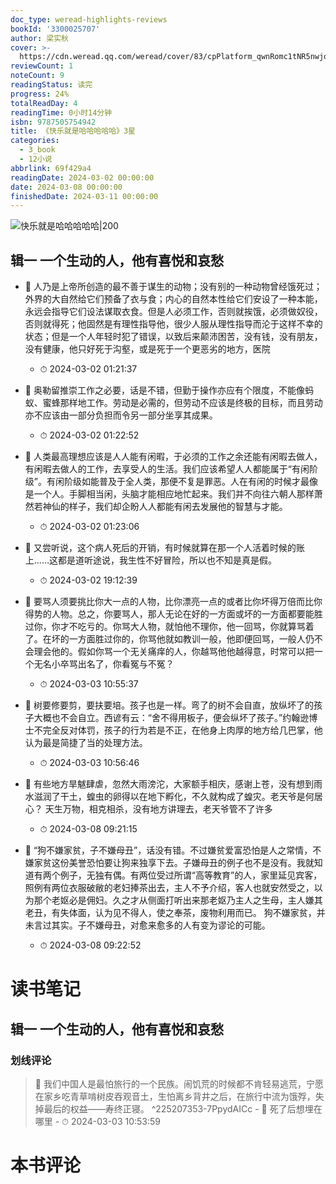 ```yaml
---
doc_type: weread-highlights-reviews
bookId: '3300025707'
author: 梁实秋
cover: >-
  https://cdn.weread.qq.com/weread/cover/83/cpPlatform_qwnRomc1tNR5nwjojvgZUY/t7_cpPlatform_qwnRomc1tNR5nwjojvgZUY.jpg
reviewCount: 1
noteCount: 9
readingStatus: 读完
progress: 24%
totalReadDay: 4
readingTime: 0小时14分钟
isbn: 9787505754942
title: 《快乐就是哈哈哈哈哈》3星
categories:
  - 3_book
  - 12小说
abbrlink: 69f429a4
readingDate: 2024-03-02 00:00:00
date: 2024-03-08 00:00:00
finishedDate: 2024-03-11 00:00:00
---
```


![ 快乐就是哈哈哈哈哈|200](https://cdn.weread.qq.com/weread/cover/83/cpPlatform_qwnRomc1tNR5nwjojvgZUY/t7_cpPlatform_qwnRomc1tNR5nwjojvgZUY.jpg)


## 辑一 一个生动的人，他有喜悦和哀愁


- 📌 人乃是上帝所创造的最不善于谋生的动物；没有别的一种动物曾经饿死过；外界的大自然给它们预备了衣与食；内心的自然本性给它们安设了一种本能，永远会指导它们设法谋取衣食。但是人必须工作，否则就挨饿，必须做奴役，否则就得死；他固然是有理性指导他，很少人服从理性指导而沦于这样不幸的状态；但是一个人年轻时犯了错误，以致后来颠沛困苦，没有钱，没有朋友，没有健康，他只好死于沟壑，或是死于一个更恶劣的地方，医院 
    - ⏱ 2024-03-02 01:21:37 

- 📌 奥勒留推崇工作之必要，话是不错，但勤于操作亦应有个限度，不能像蚂蚁、蜜蜂那样地工作。劳动是必需的，但劳动不应该是终极的目标，而且劳动亦不应该由一部分负担而令另一部分坐享其成果。 
    - ⏱ 2024-03-02 01:22:52 

- 📌 人类最高理想应该是人人能有闲暇，于必须的工作之余还能有闲暇去做人，有闲暇去做人的工作，去享受人的生活。我们应该希望人人都能属于“有闲阶级”。有闲阶级如能普及于全人类，那便不复是罪恶。人在有闲的时候才最像是一个人。手脚相当闲，头脑才能相应地忙起来。我们并不向往六朝人那样萧然若神仙的样子，我们却企盼人人都能有闲去发展他的智慧与才能。 
    - ⏱ 2024-03-02 01:23:06 

- 📌 又尝听说，这个病人死后的开销，有时候就算在那一个人活着时候的账上……这都是道听途说，我生性不好冒险，所以也不知是真是假。 
    - ⏱ 2024-03-02 19:12:39 


- 📌 要骂人须要挑比你大一点的人物，比你漂亮一点的或者比你坏得万倍而比你得势的人物。总之，你要骂人，那人无论在好的一方面或坏的一方面都要能胜过你，你才不吃亏的。你骂大人物，就怕他不理你，他一回骂，你就算骂着了。在坏的一方面胜过你的，你骂他就如教训一般，他即便回骂，一般人仍不会理会他的。假如你骂一个无关痛痒的人，你越骂他他越得意，时常可以把一个无名小卒骂出名了，你看冤与不冤？ 
    - ⏱ 2024-03-03 10:55:37 

- 📌 树要修要剪，要扶要培。孩子也是一样。弯了的树不会自直，放纵坏了的孩子大概也不会自立。西谚有云：“舍不得用板子，便会纵坏了孩子。”约翰逊博士不完全反对体罚，孩子的行为若是不正，在他身上肉厚的地方给几巴掌，他认为最是简捷了当的处理方法。 
    - ⏱ 2024-03-03 10:56:46 

- 📌 有些地方旱魃肆虐，忽然大雨滂沱，大家额手相庆，感谢上苍，没有想到雨水滋润了干土，蝗虫的卵得以在地下孵化，不久就构成了蝗灾。老天爷是何居心？
天生万物，相克相杀，没有地方讲理去，老天爷管不了许多 
    - ⏱ 2024-03-08 09:21:15 

- 📌 “狗不嫌家贫，子不嫌母丑”，话没有错。不过嫌贫爱富恐怕是人之常情，不嫌家贫这份美誉恐怕要让狗来独享下去。子嫌母丑的例子也不是没有。我就知道有两个例子，无独有偶。有两位受过所谓“高等教育”的人，家里延见宾客，照例有两位衣服破敝的老妇捧茶出去，主人不予介绍，客人也就安然受之，以为那个老妪必是佣妇。久之才从侧面打听出来那老妪乃主人之生母，主人嫌其老丑，有失体面，认为见不得人，使之奉茶，废物利用而已。
  狗不嫌家贫，并未言过其实。子不嫌母丑，对愈来愈多的人有变为谬论的可能。 
    - ⏱ 2024-03-08 09:22:52 

# 读书笔记

## 辑一 一个生动的人，他有喜悦和哀愁

### 划线评论
> 📌 我们中国人是最怕旅行的一个民族。闹饥荒的时候都不肯轻易逃荒，宁愿在家乡吃青草啃树皮吞观音土，生怕离乡背井之后，在旅行中流为饿殍，失掉最后的权益——寿终正寝。  ^225207353-7PpydAICc
    - 💭 死了后想埋在哪里
    - ⏱ 2024-03-03 10:53:59


# 本书评论
